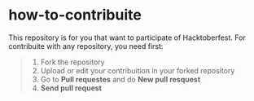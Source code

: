 # how-to-contribuite
 This repository is for you that want to participate of Hacktoberfest. 
 For contribuite with any repository, you need first:
 > 1. Fork the repository
 > 2. Upload or edit your contribuition in your forked repository
 > 3. Go to **Pull requestes** and do **New pull resquest**
 > 4. **Send pull request**
